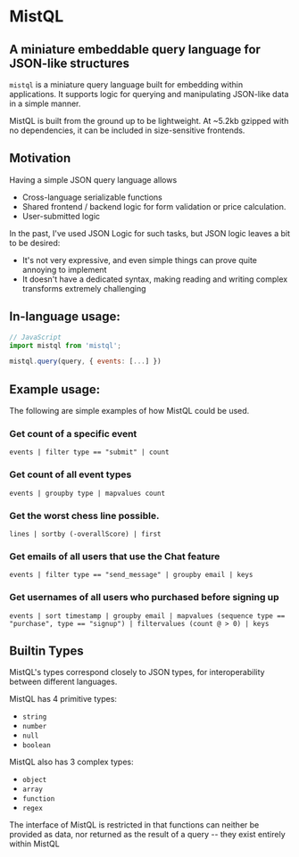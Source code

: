 # MistQL

## A miniature embeddable query language for JSON-like structures

`mistql` is a miniature query language built for embedding within applications. It supports
logic for querying and manipulating JSON-like data in a simple manner.

MistQL is built from the ground up to be lightweight. At ~5.2kb gzipped with no dependencies, it can
be included in size-sensitive frontends.

## Motivation

Having a simple JSON query language allows

- Cross-language serializable functions
- Shared frontend / backend logic for form validation or price calculation.
- User-submitted logic

In the past, I've used JSON Logic for such tasks, but JSON logic leaves a bit to be desired:

- It's not very expressive, and even simple things can prove quite annoying to implement
- It doesn't have a dedicated syntax, making reading and writing complex transforms extremely challenging

## In-language usage:

```js
// JavaScript
import mistql from 'mistql';

mistql.query(query, { events: [...] })
```

## Example usage:

The following are simple examples of how MistQL could be used.

### Get count of a specific event

`events | filter type == "submit" | count`

### Get count of all event types

`events | groupby type | mapvalues count`

### Get the worst chess line possible.

`lines | sortby (-overallScore) | first`

### Get emails of all users that use the Chat feature

`events | filter type == "send_message" | groupby email | keys`

### Get usernames of all users who purchased before signing up

`events | sort timestamp | groupby email | mapvalues (sequence type == "purchase", type == "signup") | filtervalues (count @ > 0) | keys`

## Builtin Types

MistQL's types correspond closely to JSON types, for interoperability between different languages.

MistQL has 4 primitive types:

- `string`
- `number`
- `null`
- `boolean`

MistQL also has 3 complex types:

- `object`
- `array`
- `function`
- `regex`

The interface of MistQL is restricted in that functions can neither be provided as data, nor returned as the result of a query -- they exist entirely within MistQL
